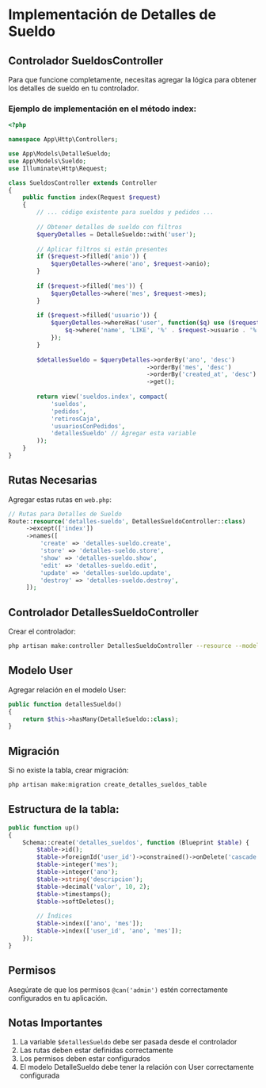 # Implementación de Detalles de Sueldo

## Controlador SueldosController

Para que funcione completamente, necesitas agregar la lógica para obtener los detalles de sueldo en tu controlador.

### Ejemplo de implementación en el método index:

```php
<?php

namespace App\Http\Controllers;

use App\Models\DetalleSueldo;
use App\Models\Sueldo;
use Illuminate\Http\Request;

class SueldosController extends Controller
{
    public function index(Request $request)
    {
        // ... código existente para sueldos y pedidos ...
        
        // Obtener detalles de sueldo con filtros
        $queryDetalles = DetalleSueldo::with('user');
        
        // Aplicar filtros si están presentes
        if ($request->filled('anio')) {
            $queryDetalles->where('ano', $request->anio);
        }
        
        if ($request->filled('mes')) {
            $queryDetalles->where('mes', $request->mes);
        }
        
        if ($request->filled('usuario')) {
            $queryDetalles->whereHas('user', function($q) use ($request) {
                $q->where('name', 'LIKE', '%' . $request->usuario . '%');
            });
        }
        
        $detallesSueldo = $queryDetalles->orderBy('ano', 'desc')
                                       ->orderBy('mes', 'desc')
                                       ->orderBy('created_at', 'desc')
                                       ->get();
        
        return view('sueldos.index', compact(
            'sueldos', 
            'pedidos', 
            'retirosCaja', 
            'usuariosConPedidos',
            'detallesSueldo' // Agregar esta variable
        ));
    }
}
```

## Rutas Necesarias

Agregar estas rutas en `web.php`:

```php
// Rutas para Detalles de Sueldo
Route::resource('detalles-sueldo', DetallesSueldoController::class)
     ->except(['index'])
     ->names([
         'create' => 'detalles-sueldo.create',
         'store' => 'detalles-sueldo.store',
         'show' => 'detalles-sueldo.show',
         'edit' => 'detalles-sueldo.edit',
         'update' => 'detalles-sueldo.update',
         'destroy' => 'detalles-sueldo.destroy',
     ]);
```

## Controlador DetallesSueldoController

Crear el controlador:

```bash
php artisan make:controller DetallesSueldoController --resource --model=DetalleSueldo
```

## Modelo User

Agregar relación en el modelo User:

```php
public function detallesSueldo()
{
    return $this->hasMany(DetalleSueldo::class);
}
```

## Migración

Si no existe la tabla, crear migración:

```bash
php artisan make:migration create_detalles_sueldos_table
```

## Estructura de la tabla:

```php
public function up()
{
    Schema::create('detalles_sueldos', function (Blueprint $table) {
        $table->id();
        $table->foreignId('user_id')->constrained()->onDelete('cascade');
        $table->integer('mes');
        $table->integer('ano');
        $table->string('descripcion');
        $table->decimal('valor', 10, 2);
        $table->timestamps();
        $table->softDeletes();
        
        // Índices
        $table->index(['ano', 'mes']);
        $table->index(['user_id', 'ano', 'mes']);
    });
}
```

## Permisos

Asegúrate de que los permisos `@can('admin')` estén correctamente configurados en tu aplicación.

## Notas Importantes

1. La variable `$detallesSueldo` debe ser pasada desde el controlador
2. Las rutas deben estar definidas correctamente
3. Los permisos deben estar configurados
4. El modelo DetalleSueldo debe tener la relación con User correctamente configurada
